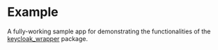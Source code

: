 # Example

A fully-working sample app for demonstrating the functionalities of the [keycloak_wrapper](https://pub.dev/packages/keycloak_wrapper) package.